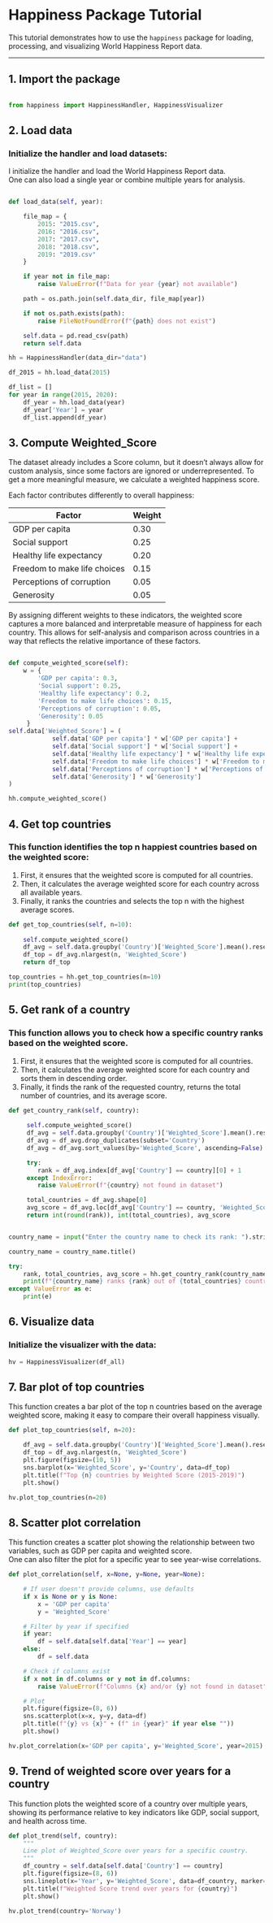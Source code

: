 # Happiness Package Tutorial

This tutorial demonstrates how to use the `happiness` package for loading, processing, and visualizing World Happiness Report data.

---

## 1. Import the package

```python

from happiness import HappinessHandler, HappinessVisualizer
```

## 2. Load data
### Initialize the handler and load datasets:
I initialize the handler and load the World Happiness Report data. <br>
One can also load a single year or combine multiple years for analysis.
```python

def load_data(self, year):

    file_map = {
        2015: "2015.csv",
        2016: "2016.csv",
        2017: "2017.csv",
        2018: "2018.csv",
        2019: "2019.csv"
    }

    if year not in file_map:
        raise ValueError(f"Data for year {year} not available")

    path = os.path.join(self.data_dir, file_map[year])

    if not os.path.exists(path):
        raise FileNotFoundError(f"{path} does not exist")

    self.data = pd.read_csv(path)
    return self.data

hh = HappinessHandler(data_dir="data")

df_2015 = hh.load_data(2015)

df_list = []
for year in range(2015, 2020):
    df_year = hh.load_data(year)
    df_year['Year'] = year
    df_list.append(df_year)
```
## 3. Compute Weighted_Score

The dataset already includes a Score column, but it doesn’t always allow for custom analysis, since some factors are ignored or underrepresented. To get a more meaningful measure, we calculate a weighted happiness score.<br>

Each factor contributes differently to overall happiness:<br>

| Factor | Weight |
|--------|--------|
| GDP per capita | 0.30 |
| Social support | 0.25 |
| Healthy life expectancy | 0.20 |
| Freedom to make life choices | 0.15 |
| Perceptions of corruption | 0.05 |
| Generosity | 0.05 |

By assigning different weights to these indicators, the weighted score captures a more balanced and interpretable measure of happiness for each country. This allows for self-analysis and comparison across countries in a way that reflects the relative importance of these factors.

```python

def compute_weighted_score(self):
    w = {
        'GDP per capita': 0.3,
        'Social support': 0.25,
        'Healthy life expectancy': 0.2,
        'Freedom to make life choices': 0.15,
        'Perceptions of corruption': 0.05, 
        'Generosity': 0.05 
     }
self.data['Weighted_Score'] = (
            self.data['GDP per capita'] * w['GDP per capita'] +
            self.data['Social support'] * w['Social support'] +
            self.data['Healthy life expectancy'] * w['Healthy life expectancy'] +
            self.data['Freedom to make life choices'] * w['Freedom to make life choices'] +
            self.data['Perceptions of corruption'] * w['Perceptions of corruption'] +
            self.data['Generosity'] * w['Generosity']
)

hh.compute_weighted_score()

```

## 4. Get top countries

### This function identifies the top n happiest countries based on the weighted score:
1. First, it ensures that the weighted score is computed for all countries.
2. Then, it calculates the average weighted score for each country across all available years.
3. Finally, it ranks the countries and selects the top n with the highest average scores.

```python
def get_top_countries(self, n=10):
        
    self.compute_weighted_score()  
    df_avg = self.data.groupby('Country')['Weighted_Score'].mean().reset_index()
    df_top = df_avg.nlargest(n, 'Weighted_Score')
    return df_top

top_countries = hh.get_top_countries(n=10)
print(top_countries)
```


## 5. Get rank of a country
### This function allows you to check how a specific country ranks based on the weighted score.
1. First, it ensures that the weighted score is computed for all countries.
2. Then, it calculates the average weighted score for each country and sorts them in descending order.
3. Finally, it finds the rank of the requested country, returns the total number of countries, and its average score.


```python
def get_country_rank(self, country):
       
     self.compute_weighted_score()  
     df_avg = self.data.groupby('Country')['Weighted_Score'].mean().reset_index()
     df_avg = df_avg.drop_duplicates(subset='Country')
     df_avg = df_avg.sort_values(by='Weighted_Score', ascending=False).reset_index(drop=True)

     try:
        rank = df_avg.index[df_avg['Country'] == country][0] + 1
     except IndexError:
        raise ValueError(f"{country} not found in dataset")

     total_countries = df_avg.shape[0]
     avg_score = df_avg.loc[df_avg['Country'] == country, 'Weighted_Score'].values[0]
     return int(round(rank)), int(total_countries), avg_score


country_name = input("Enter the country name to check its rank: ").strip()

country_name = country_name.title()

try:
    rank, total_countries, avg_score = hh.get_country_rank(country_name)
    print(f"{country_name} ranks {rank} out of {total_countries} countries with an average score of {avg_score:.2f}")
except ValueError as e:
    print(e)

```

## 6. Visualize data
### Initialize the visualizer with the data:

```python
hv = HappinessVisualizer(df_all) 
```

## 7. Bar plot of top countries
This function creates a bar plot of the top n countries based on the average weighted score, making it easy to compare their overall happiness visually.

```python
def plot_top_countries(self, n=20):

    df_avg = self.data.groupby('Country')['Weighted_Score'].mean().reset_index()
    df_top = df_avg.nlargest(n, 'Weighted_Score')
    plt.figure(figsize=(10, 5))
    sns.barplot(x='Weighted_Score', y='Country', data=df_top)
    plt.title(f"Top {n} countries by Weighted Score (2015-2019)")
    plt.show()

hv.plot_top_countries(n=20)
```

## 8. Scatter plot correlation
This function creates a scatter plot showing the relationship between two variables, such as GDP per capita and weighted score.<br>
One can also filter the plot for a specific year to see year-wise correlations.
```python
def plot_correlation(self, x=None, y=None, year=None):

    # If user doesn't provide columns, use defaults
    if x is None or y is None:
        x = 'GDP per capita'
        y = 'Weighted_Score'

    # Filter by year if specified
    if year:
        df = self.data[self.data['Year'] == year]
    else:
        df = self.data

    # Check if columns exist
    if x not in df.columns or y not in df.columns:
        raise ValueError(f"Columns {x} and/or {y} not found in dataset")

    # Plot
    plt.figure(figsize=(8, 6))
    sns.scatterplot(x=x, y=y, data=df)
    plt.title(f"{y} vs {x}" + (f" in {year}" if year else ""))
    plt.show()

hv.plot_correlation(x='GDP per capita', y='Weighted_Score', year=2015)
```

## 9. Trend of weighted score over years for a country
This function plots the weighted score of a country over multiple years, showing its performance relative to key indicators like GDP, social support, and health across time.
```python
def plot_trend(self, country):
    """
    Line plot of Weighted_Score over years for a specific country.
    """
    df_country = self.data[self.data['Country'] == country]
    plt.figure(figsize=(8, 6))
    sns.lineplot(x='Year', y='Weighted_Score', data=df_country, marker='o')
    plt.title(f"Weighted Score trend over years for {country}")
    plt.show()

hv.plot_trend(country='Norway')

```
